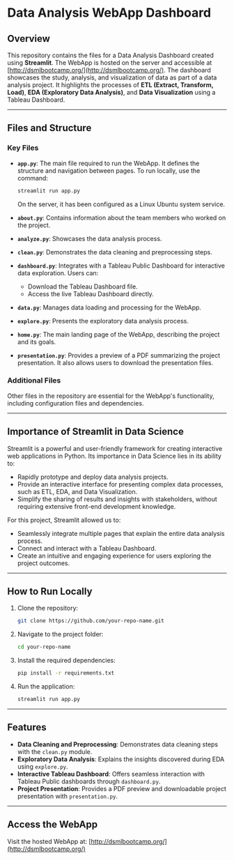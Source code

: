 # Data Analysis WebApp Dashboard

## Overview

This repository contains the files for a Data Analysis Dashboard created using **Streamlit**. The WebApp is hosted on the server and accessible at [http://dsmlbootcamp.org/](http://dsmlbootcamp.org/). The dashboard showcases the study, analysis, and visualization of data as part of a data analysis project. It highlights the processes of **ETL (Extract, Transform, Load)**, **EDA (Exploratory Data Analysis)**, and **Data Visualization** using a Tableau Dashboard.

---

## Files and Structure

### **Key Files**

- **`app.py`**: The main file required to run the WebApp. It defines the structure and navigation between pages. To run locally, use the command:

  ```bash
  streamlit run app.py
  ```

  On the server, it has been configured as a Linux Ubuntu system service.

- **`about.py`**: Contains information about the team members who worked on the project.

- **`analyze.py`**: Showcases the data analysis process.

- **`clean.py`**: Demonstrates the data cleaning and preprocessing steps.

- **`dashboard.py`**: Integrates with a Tableau Public Dashboard for interactive data exploration. Users can:

  - Download the Tableau Dashboard file.
  - Access the live Tableau Dashboard directly.

- **`data.py`**: Manages data loading and processing for the WebApp.

- **`explore.py`**: Presents the exploratory data analysis process.

- **`home.py`**: The main landing page of the WebApp, describing the project and its goals.

- **`presentation.py`**: Provides a preview of a PDF summarizing the project presentation. It also allows users to download the presentation files.

### **Additional Files**

Other files in the repository are essential for the WebApp's functionality, including configuration files and dependencies.

---

## Importance of Streamlit in Data Science

Streamlit is a powerful and user-friendly framework for creating interactive web applications in Python. Its importance in Data Science lies in its ability to:

- Rapidly prototype and deploy data analysis projects.
- Provide an interactive interface for presenting complex data processes, such as ETL, EDA, and Data Visualization.
- Simplify the sharing of results and insights with stakeholders, without requiring extensive front-end development knowledge.

For this project, Streamlit allowed us to:

- Seamlessly integrate multiple pages that explain the entire data analysis process.
- Connect and interact with a Tableau Dashboard.
- Create an intuitive and engaging experience for users exploring the project outcomes.

---

## How to Run Locally

1. Clone the repository:
   ```bash
   git clone https://github.com/your-repo-name.git
   ```
2. Navigate to the project folder:
   ```bash
   cd your-repo-name
   ```
3. Install the required dependencies:
   ```bash
   pip install -r requirements.txt
   ```
4. Run the application:
   ```bash
   streamlit run app.py
   ```

---

## Features

- **Data Cleaning and Preprocessing**: Demonstrates data cleaning steps with the `clean.py` module.
- **Exploratory Data Analysis**: Explains the insights discovered during EDA using `explore.py`.
- **Interactive Tableau Dashboard**: Offers seamless interaction with Tableau Public dashboards through `dashboard.py`.
- **Project Presentation**: Provides a PDF preview and downloadable project presentation with `presentation.py`.

---

## Access the WebApp

Visit the hosted WebApp at: [http://dsmlbootcamp.org/](http://dsmlbootcamp.org/)
